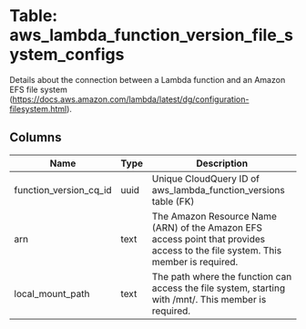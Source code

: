 
# Table: aws_lambda_function_version_file_system_configs
Details about the connection between a Lambda function and an Amazon EFS file system (https://docs.aws.amazon.com/lambda/latest/dg/configuration-filesystem.html).
## Columns
| Name        | Type           | Description  |
| ------------- | ------------- | -----  |
|function_version_cq_id|uuid|Unique CloudQuery ID of aws_lambda_function_versions table (FK)|
|arn|text|The Amazon Resource Name (ARN) of the Amazon EFS access point that provides access to the file system.  This member is required.|
|local_mount_path|text|The path where the function can access the file system, starting with /mnt/.  This member is required.|
